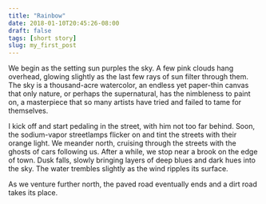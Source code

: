 ```yaml
---
title: "Rainbow"
date: 2018-01-10T20:45:26-08:00
draft: false 
tags: [short story]
slug: my_first_post
---
```


We begin as the setting sun purples the sky. A few pink clouds hang overhead, glowing slightly as the last few rays of sun filter through them. The sky is a thousand-acre watercolor, an endless yet paper-thin canvas that only nature, or perhaps the supernatural, has the nimbleness to paint on, a masterpiece that so many artists have tried and failed to tame for themselves.

I kick off and start pedaling in the street, with him not too far behind. Soon, the sodium-vapor streetlamps flicker on and tint the streets with their orange light. We meander north, cruising through the streets with the ghosts of cars following us. After a while, we stop near a brook on the edge of town. Dusk falls, slowly bringing layers of deep blues and dark hues into the sky. The water trembles slightly as the wind ripples its surface.

As we venture further north, the paved road eventually ends and a dirt road takes its place. 

